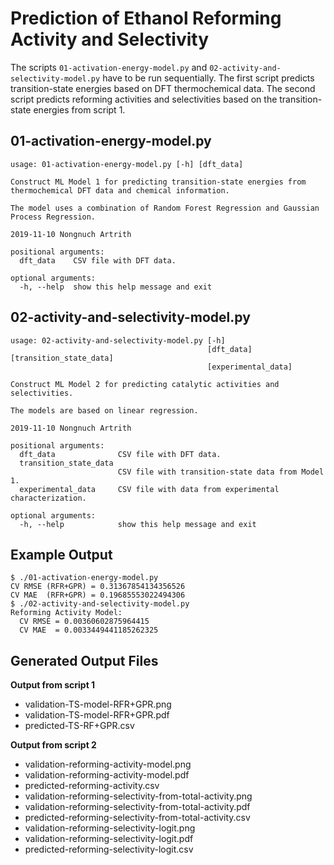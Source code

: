 # Prediction of Ethanol Reforming Activity and Selectivity

The scripts `01-activation-energy-model.py` and
`02-activity-and-selectivity-model.py` have to be run sequentially.  The
first script predicts transition-state energies based on DFT
thermochemical data.  The second script predicts reforming activities
and selectivities based on the transition-state energies from script 1.

## 01-activation-energy-model.py

    usage: 01-activation-energy-model.py [-h] [dft_data]

    Construct ML Model 1 for predicting transition-state energies from
    thermochemical DFT data and chemical information.

    The model uses a combination of Random Forest Regression and Gaussian
    Process Regression.

    2019-11-10 Nongnuch Artrith

    positional arguments:
      dft_data    CSV file with DFT data.

    optional arguments:
      -h, --help  show this help message and exit

## 02-activity-and-selectivity-model.py

    usage: 02-activity-and-selectivity-model.py [-h]
                                                [dft_data] [transition_state_data]
                                                [experimental_data]

    Construct ML Model 2 for predicting catalytic activities and
    selectivities.

    The models are based on linear regression.

    2019-11-10 Nongnuch Artrith

    positional arguments:
      dft_data              CSV file with DFT data.
      transition_state_data
                            CSV file with transition-state data from Model 1.
      experimental_data     CSV file with data from experimental characterization.

    optional arguments:
      -h, --help            show this help message and exit

## Example Output

    $ ./01-activation-energy-model.py
    CV RMSE (RFR+GPR) = 0.31367854134356526
    CV MAE  (RFR+GPR) = 0.19685553022494306
    $ ./02-activity-and-selectivity-model.py
    Reforming Activity Model:
      CV RMSE = 0.00360602875964415
      CV MAE  = 0.0033449441185262325

## Generated Output Files

**Output from script 1**

* validation-TS-model-RFR+GPR.png
* validation-TS-model-RFR+GPR.pdf
* predicted-TS-RF+GPR.csv

**Output from script 2**

* validation-reforming-activity-model.png
* validation-reforming-activity-model.pdf
* predicted-reforming-activity.csv
* validation-reforming-selectivity-from-total-activity.png
* validation-reforming-selectivity-from-total-activity.pdf
* predicted-reforming-selectivity-from-total-activity.csv
* validation-reforming-selectivity-logit.png
* validation-reforming-selectivity-logit.pdf
* predicted-reforming-selectivity-logit.csv
